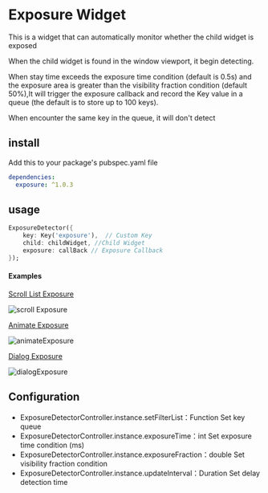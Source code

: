 Exposure Widget
====
This is a widget that can automatically monitor whether the child widget is exposed

When the child widget is found in the window viewport, it begin detecting.

When stay time exceeds the exposure time condition (default is 0.5s) and the exposure area is greater than the visibility fraction condition (default 50%),It will trigger the exposure callback and record the Key value in a queue (the default is to store up to 100 keys).

When encounter the same key in the queue, it will don't detect

install
----
Add this to your package's pubspec.yaml file
```yaml
dependencies:
  exposure: ^1.0.3
```

usage
----
```dart
ExposureDetector({
    key: Key('exposure'),  // Custom Key
    child: childWidget, //Child Widget
    exposure: callBack // Exposure Callback
});
```

#### Examples

[Scroll List Exposure](./example/exposureScrollExample.dart)

![scroll Exposure](./assets/scrollExposure.gif)

[Animate Exposure](./example/exposureAnimateExample.dart)

![animateExposure](./assets/animateExposure.gif)

[Dialog Exposure](./example/exposureDialogExample.dart)

![dialogExposure](./assets/dialogExposure.gif)

Configuration
---

* ExposureDetectorController.instance.setFilterList：Function Set key queue<br/>
* ExposureDetectorController.instance.exposureTime：int Set exposure time condition (ms)<br/>
* ExposureDetectorController.instance.exposureFraction：double Set visibility fraction condition<br/>
* ExposureDetectorController.instance.updateInterval：Duration Set delay detection time